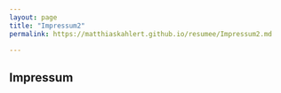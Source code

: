 ```yaml
---
layout: page
title: "Impressum2"
permalink: https://matthiaskahlert.github.io/resumee/Impressum2.md

---
```

## Impressum
